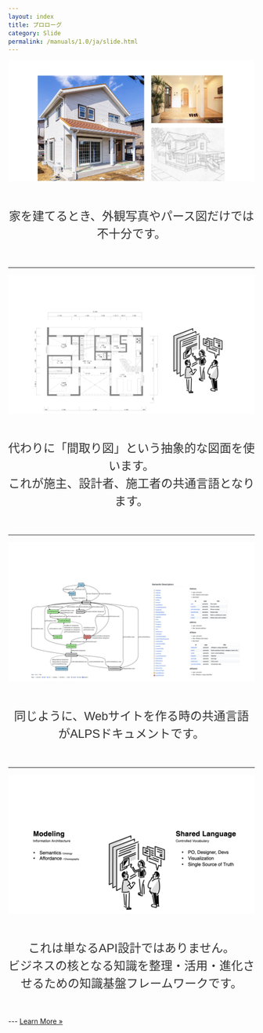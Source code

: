 ```yaml
---
layout: index
title: プロローグ
category: Slide
permalink: /manuals/1.0/ja/slide.html
---
```


<style>

.description {
    font-size: 24px;
    line-height: 1.5;
    color: #333;
    margin: 0;
    text-align: center;
    margin-top: 50px;
    margin-bottom: 50px;

    font-family: "Noto Sans JP", "Yu Gothic", "游ゴシック", YuGothic, "游ゴシック体", "ヒラギノ角ゴ Pro W3", sans-serif;
}
</style>

<img class="crop-image" src="/images/slide/app-state-diagram.001.jpeg" alt="家の外観写真、内観写真、パース図を並べた画像。完成予想図だけでは不十分なことを示している">
<p class="description">家を建てるとき、外観写真やパース図だけでは不十分です。</p>

---

<img src="/images/slide/app-state-diagram.002.jpeg" alt="間取り図とそれを囲んで議論する3人の人物のイラスト。間取り図が共通言語として機能することを示している">
<p class="description">代わりに「間取り図」という抽象的な図面を使います。<br>これが施主、設計者、施工者の共通言語となります。</p>

---

<img src="/images/slide/app-state-diagram.003.jpeg" alt="ALPSの状態遷移図と、それに関連するセマンティックデスクリプターの一覧。Webサイト構築における共通言語としてのALPSを示している">
<p class="description">同じように、Webサイトを作る時の共通言語がALPSドキュメントです。</p>

---

<img src="/images/slide/app-state-diagram.004.jpeg" alt="左側にモデリングの要素（セマンティクス/オントロジー、アフォーダンス/振付）、右側に共有言語の特徴（PO、デザイナー、開発者間の共通言語、可視化、単一の情報源）を示した図">
<p class="description">これは単なるAPI設計ではありません。<br>ビジネスの核となる知識を整理・活用・進化させるための知識基盤フレームワークです。</p>
---

<a class="intl btn btn-light" id="learn" href="/manuals/1.0/en/index.html">
    Learn More &raquo;
</a>
<script src="/js/switch_intl.js"></script>

